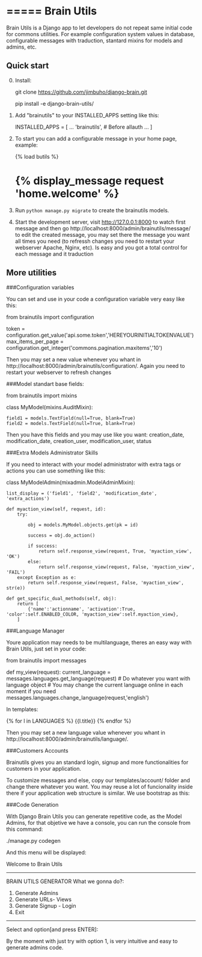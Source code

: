 =====
Brain Utils
=====

Brain Utils is a Django app to let developers do not repeat same initial code for commons utilities. For example
configuration system values in database, configurable messages with traduction, stantard mixins for models and admins, etc.

Quick start
-----------

0. Install:

    git clone https://github.com/jimbuho/django-brain.git
    
    pip install -e django-brain-utils/

1. Add "brainutils" to your INSTALLED_APPS setting like this:

    INSTALLED_APPS = [
        ...
        'brainutils', # Before allauth
        ...
    ]

2. To start you can add a configurable message in your home page, example:

    {% load butils %}
    <h1>{% display_message request 'home.welcome' %}</h1>

3. Run ``python manage.py migrate`` to create the brainutils models.

4. Start the development server, visit http://127.0.0.1:8000 to watch first message and then go http://localhost:8000/admin/brainutils/message/
   to edit the created message, you may set there the message you want all times you need (to refressh changes you need
   to restart your webserver Apache, Nginx, etc). Is easy and you got a total control for each message and it traduction


More utilities
-----------

###Configuration variables

You can set and use in your code a configuration variable very easy like this:

from brainutils import configuration

token = configuration.get_value('api.some.token','HEREYOURINITIALTOKENVALUE')
max_items_per_page = configuration.get_integer('commons.pagination.maxitems','10')

Then you may set a new value whenever you whant in http://localhost:8000/admin/brainutils/configuration/. Again you need
to restart your webserver to refresh changes

###Model standart base fields:

from brainutils import mixins

class MyModel(mixins.AuditMixin):

    field1 = models.TextField(null=True, blank=True)
    field2 = models.TextField(null=True, blank=True)

Then you have this fields and you may use like you want:
creation_date, modification_date, creation_user, modification_user, status

###Extra Models Administrator Skills

If you need to interact with your model administrator with extra tags or actions you can use something like this:

class MyModelAdmin(mixadmin.ModelAdminMixin):

    list_display = ('field1', 'field2', 'modification_date', 'extra_actions')

    def myaction_view(self, request, id):
        try:

            obj = models.MyModel.objects.get(pk = id)

            success = obj.do_action()

            if success:
                return self.response_view(request, True, 'myaction_view', 'OK')
            else:
                return self.response_view(request, False, 'myaction_view', 'FAIL')
        except Exception as e:
            return self.response_view(request, False, 'myaction_view', str(e))

    def get_specific_dual_methods(self, obj):
        return [
            {'name':'actionname', 'activation':True, 'color':self.ENABLED_COLOR, 'myaction_view':self.myaction_view},
        ]

###Language Manager

Youre application may needs to be multilanguage, theres an easy way with Brain Utils, just set in your code:

from brainutils import messages

def my_view(request):
    current_language = messages.languages.get_language(request)
    # Do whatever you want with language object
    # You may change the current language online in each moment if you need
    messages.languages.change_language(request,'english')

In templates:

{% for l in LANGUAGES %}
    {{l.title}}
{% endfor %}

Then you may set a new language value whenever you whant in http://localhost:8000/admin/brainutils/language/.

###Customers Accounts

Brainutils gives you an standard login, signup and more functionalities for customers in your application.

To customize messages and else, copy our templates/account/ folder and change there whatever you want. You may
reuse a lot of funcionality inside there if your application web structure is similar. We use bootstrap as this:

<div class="main-container">
    <div class="inside-container">
        <!-- HERE PAGE CONTENT -->
    </div>
</div>

###Code Generation

With Django Brain Utils you can generate repetitive code, as the Model Admins, for that objetive we have a console,
you can run the console from this command:

./manage.py codegen

And this menu will be displayed:

Welcome to Brain Utils
_________________________

BRAIN UTILS GENERATOR
What we gonna do?:
1. Generate Admins
2. Generate URLs- Views
3. Generate Signup - Login
0. Exit
***************************
Select and option[and press ENTER]:

By the moment with just try with option 1, is very intuitive and easy to generate admins code.